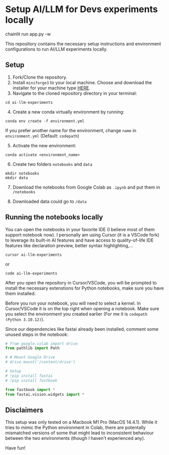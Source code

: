 # Setup AI/LLM for Devs experiments locally

chainlit run app.py -w

This repository contains the necessary setup instructions and environment configurations to run AI/LLM experiments locally.

## Setup

1. Fork/Clone the repository.
2. Install `miniforge3` to your local machine. Choose and download the installer for your machine type [HERE](https://github.com/conda-forge/miniforge).
3. Navigate to the cloned repository directory in your terminal:

```
cd ai-llm-experiments
```

4. Create a new conda virtually environment by running:

```
conda env create -f environment.yml
```

If you prefer another name for the environment, change `name` in `environment.yml` (Default: `codepath`)

5. Activate the new environment:

```
conda activate <environment_name>
```
6. Create two folders `notebooks` and `data`
```
mkdir notebooks
mkdir data
```
7. Download the notebooks from Google Colab as `.ipynb` and put them in `/notebooks`

8. Downloaded data could go to `/data`

## Running the notebooks locally

You can open the notebooks in your favorite IDE (I believe most of them support notebook now). I personally am using Cursor (it is a VSCode fork) to leverage its built-in AI features and have access to quality-of-life IDE features like declaration preview, better syntax highlighting,...

```
cursor ai-llm-experiments
```

or

```
code ai-llm-experiments
```

After you open the repository in Cursor/VSCode, you will be prompted to install the necessary extenstions for Python notebooks, make sure you have them installed.

Before you run your notebook, you will need to select a kernel. In Cursor/VSCode it is on the top right when opening a notebook. Make sure you select the environment you created earlier (For me it is `codepath (Python 3.10.12)`).

Since our dependencies like fastai already been installed, comment some unused steps in the notebook:

```python
# from google.colab import drive
from pathlib import Path

# # Mount Google Drive
# drive.mount('/content/drive')
```

```python
# Setup
# !pip install fastai
# !pip install fastbook

from fastbook import *
from fastai.vision.widgets import *
```

## Disclaimers

This setup was only tested on a Macbook M1 Pro (MacOS 14.4.1). While it tries to mimic the Python environment in Colab, there are potentally mismatched versions of some that might lead to inconsistent behaviour between the two environments (though I haven't experienced any).

Have fun!
